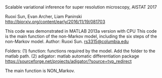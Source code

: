 Scalable variational inference for super resolution microscopy, AISTAT 2017 

Ruoxi Sun, Evan Archer, Liam Paninski 
http://biorxiv.org/content/early/2016/11/19/081703


This code was demonstrated in MATLAB 2013a version with CPU
This code is the main function of the non-Markov model, including the six steps of the non-Markov model.
Author: Ruoxi Sun. rs3315@columbia.edu


Folders: 
(1) function: functions required by the model. Add the folder to the matlab path. 
(2) adigator: matlab automatic differentiation package
 https://sourceforge.net/projects/adigator/?source=typ_redirect


The main function is NON_Markov.  
